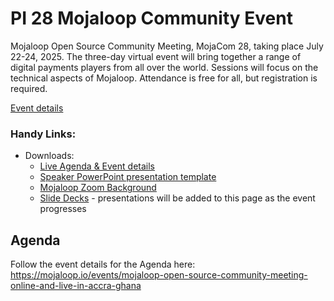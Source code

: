 # PI 28 Mojaloop Community Event 

Mojaloop Open Source Community Meeting, MojaCom 28, taking place July 22-24, 2025. The three-day virtual event will bring together a range of digital payments players from all over the world. Sessions will focus on the technical aspects of Mojaloop. Attendance is free for all, but registration is required.

[Event details](https://www.eventbrite.com/e/pi-28-mojaloop-online-open-source-community-meeting-july-2025-tickets-1345272770069?aff=oddtdtcreator)


### Handy Links:
* Downloads:
  - [Live Agenda & Event details ](https://mojaloop.io/events/mojacom-28/?utm_source=newsletter&utm_medium=email&utm_content=visit%20our%20website&utm_campaign=2025-MojaCom28)
  - [Speaker PowerPoint presentation template](https://github.com/mojaloop/documentation-artifacts/blob/master/presentations/pi_28_july_2025/PPT-Template_April_Community_Meeting_SPEAKERS.pptx)
  - [Mojaloop Zoom Background](https://github.com/mojaloop/documentation-artifacts/blob/master/presentations/pi_28_july_2025/Mojaloop-Zoom-Graphic-v03.png)
  - [Slide Decks](https://github.com/mojaloop/documentation-artifacts/tree/master/presentations/pi_28_jul_2025/presentations) - presentations will be added to this page as the event progresses

## Agenda

Follow the event details for the Agenda here: https://mojaloop.io/events/mojaloop-open-source-community-meeting-online-and-live-in-accra-ghana
